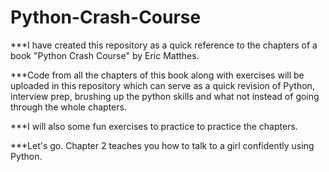 # Python-Crash-Course 

***I have created this repository as a quick reference to the chapters of a book "Python Crash Course" by Eric Matthes. 

***Code from all the chapters of this book along with exercises will be uploaded in this repository which can serve as a quick revision of Python, interview prep, brushing up the python skills and what not instead of going through the whole chapters.

***I will also some fun exercises to practice to practice the chapters.

***Let's go. Chapter 2 teaches you how to talk to a girl confidently using Python. 
